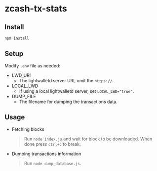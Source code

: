 # zcash-tx-stats

## Install

``` bash
npm install
```

## Setup

Modify `.env` file as needed:
- LWD_URI
  - The lightwalletd server URI, omit the `https://`.
- LOCAL_LWD
  - If using a local lightwalletd server, set `LOCAL_LWD="true"`.
- DUMP_FILE
  - The filename for dumping the transactions data.

## Usage
- Fetching blocks
  > Run `node index.js` and wait for block to be downloaded. When done press `ctrl+c` to break.
- Dumping transactions information
  > Run `node dump_database.js`.